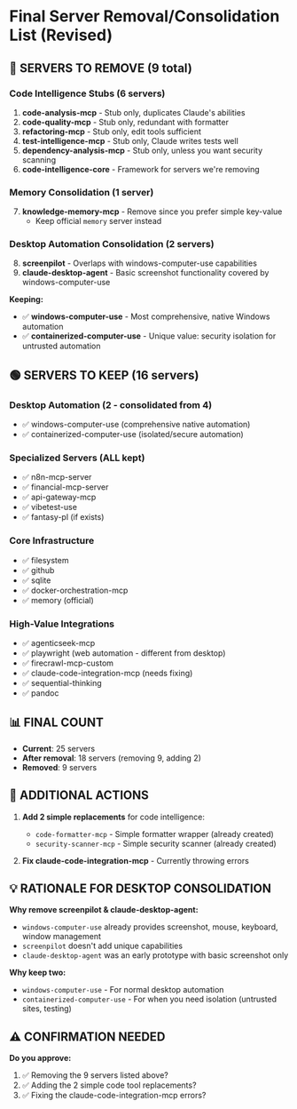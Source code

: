 # Final Server Removal/Consolidation List (Revised)

## 🔴 SERVERS TO REMOVE (9 total)

### Code Intelligence Stubs (6 servers)
1. **code-analysis-mcp** - Stub only, duplicates Claude's abilities
2. **code-quality-mcp** - Stub only, redundant with formatter
3. **refactoring-mcp** - Stub only, edit tools sufficient
4. **test-intelligence-mcp** - Stub only, Claude writes tests well
5. **dependency-analysis-mcp** - Stub only, unless you want security scanning
6. **code-intelligence-core** - Framework for servers we're removing

### Memory Consolidation (1 server)
7. **knowledge-memory-mcp** - Remove since you prefer simple key-value
   - Keep official `memory` server instead

### Desktop Automation Consolidation (2 servers)
8. **screenpilot** - Overlaps with windows-computer-use capabilities
9. **claude-desktop-agent** - Basic screenshot functionality covered by windows-computer-use

**Keeping:**
- ✅ **windows-computer-use** - Most comprehensive, native Windows automation
- ✅ **containerized-computer-use** - Unique value: security isolation for untrusted automation

## 🟢 SERVERS TO KEEP (16 servers)

### Desktop Automation (2 - consolidated from 4)
- ✅ windows-computer-use (comprehensive native automation)
- ✅ containerized-computer-use (isolated/secure automation)

### Specialized Servers (ALL kept)
- ✅ n8n-mcp-server
- ✅ financial-mcp-server
- ✅ api-gateway-mcp
- ✅ vibetest-use
- ✅ fantasy-pl (if exists)

### Core Infrastructure
- ✅ filesystem
- ✅ github
- ✅ sqlite
- ✅ docker-orchestration-mcp
- ✅ memory (official)

### High-Value Integrations
- ✅ agenticseek-mcp
- ✅ playwright (web automation - different from desktop)
- ✅ firecrawl-mcp-custom
- ✅ claude-code-integration-mcp (needs fixing)
- ✅ sequential-thinking
- ✅ pandoc

## 📊 FINAL COUNT
- **Current**: 25 servers
- **After removal**: 18 servers (removing 9, adding 2)
- **Removed**: 9 servers

## 🔧 ADDITIONAL ACTIONS

1. **Add 2 simple replacements** for code intelligence:
   - `code-formatter-mcp` - Simple formatter wrapper (already created)
   - `security-scanner-mcp` - Simple security scanner (already created)
   
2. **Fix claude-code-integration-mcp** - Currently throwing errors

## 💡 RATIONALE FOR DESKTOP CONSOLIDATION

**Why remove screenpilot & claude-desktop-agent:**
- `windows-computer-use` already provides screenshot, mouse, keyboard, window management
- `screenpilot` doesn't add unique capabilities
- `claude-desktop-agent` was an early prototype with basic screenshot only

**Why keep two:**
- `windows-computer-use` - For normal desktop automation
- `containerized-computer-use` - For when you need isolation (untrusted sites, testing)

## ⚠️ CONFIRMATION NEEDED

**Do you approve:**
1. ✅ Removing the 9 servers listed above?
2. ✅ Adding the 2 simple code tool replacements?
3. ✅ Fixing the claude-code-integration-mcp errors?